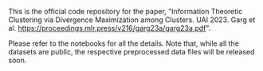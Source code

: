 This is the official code repository for the paper, "Information Theoretic Clustering via Divergence Maximization among Clusters. UAI 2023. Garg et al. https://proceedings.mlr.press/v216/garg23a/garg23a.pdf".

Please refer to the notebooks for all the details. Note that, while all the datasets are public, the respective preprocessed data files will be released soon.

